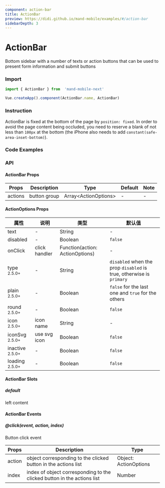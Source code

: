 ```yaml
---
component: action-bar
title: ActionBar
preview: https://didi.github.io/mand-mobile/examples/#/action-bar
sidebarDepth: 3
---
```


# ActionBar


Bottom sidebar with a number of texts or action buttons that can be used to present form information and submit buttons

### Import

```javascript
import { ActionBar } from  'mand-mobile-next'

Vue.createApp().component(ActionBar.name, ActionBar)
```

### Instruction

ActionBar is fixed at the bottom of the page by `position: fixed`. In order to avoid the page content being occluded, you need to reserve a blank of not less than `100px` at the bottom (the iPhone also needs to add `constant(safe-area-inset-bottom)`).

### Code Examples

<demo-wrapper
  src="src/packages/action-bar/demo"
/>

<!-- DEMO -->

### API

#### ActionBar Props
|Props | Description | Type | Default | Note|
|----|-----|------|------|------|
|actions|button group|Array\<ActionOptions\>|-|-|

#### ActionOptions Props

|属性 | 说明 | 类型 | 默认值|
|----|-----|------|------|
|text|-|String|-|
|disabled|-|Boolean|`false`|
|onClick|click handler|Function(action: ActionOptions)|-|
|type <sup class="version-after">2.5.0+</sup>|-|String|`disabled` when the prop `disabled` is true, otherwise is `primary`|
|plain <sup class="version-after">2.5.0+</sup>|-|Boolean|`false` for the last one and `true` for the others|
|round <sup class="version-after">2.5.0+</sup>|-|Boolean|`false`|
|icon <sup class="version-after">2.5.0+</sup>|icon name|String|-|
|iconSvg <sup class="version-after">2.5.0+</sup>|use svg icon|Boolean|`false`|
|inactive <sup class="version-after">2.5.0+</sup>|-|Boolean|`false`|
|loading <sup class="version-after">2.5.0+</sup>|-|Boolean|`false`|

#### ActionBar Slots

##### default
left content

#### ActionBar Events

##### @click(event, action, index)
Button click event

|Props | Description | Type |
|----|-----|------|
|action|object corresponding to the clicked button in the actions list|Object: ActionOptions|
|index|index of object corresponding to the clicked button in the actions list|Number|
